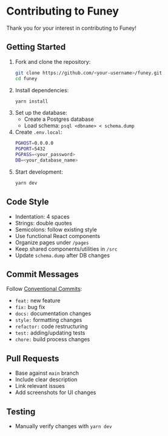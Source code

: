 # Contributing to Funey

Thank you for your interest in contributing to Funey!

## Getting Started

1. Fork and clone the repository:
   ```bash
   git clone https://github.com/<your-username>/funey.git
   cd funey
   ```
2. Install dependencies:
   ```bash
   yarn install
   ```
3. Set up the database:
   - Create a Postgres database
   - Load schema: `psql <dbname> < schema.dump`
4. Create `.env.local`:
   ```bash
   PGHOST=0.0.0.0
   PGPORT=5432
   PGPASS=<your_password>
   DB=<your_database_name>
   ```
5. Start development:
   ```bash
   yarn dev
   ```

## Code Style

- Indentation: 4 spaces
- Strings: double quotes
- Semicolons: follow existing style
- Use functional React components
- Organize pages under `/pages`
- Keep shared components/utilities in `/src`
- Update `schema.dump` after DB changes

## Commit Messages

Follow [Conventional Commits](https://www.conventionalcommits.org/):
- `feat:` new feature
- `fix:` bug fix
- `docs:` documentation changes
- `style:` formatting changes
- `refactor:` code restructuring
- `test:` adding/updating tests
- `chore:` build process changes

## Pull Requests

- Base against `main` branch
- Include clear description
- Link relevant issues
- Add screenshots for UI changes

## Testing

- Manually verify changes with `yarn dev`
